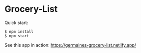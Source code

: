 # Grocery-List

Quick start:

```
$ npm install
$ npm start
````

See this app in action:
https://germaines-grocery-list.netlify.app/ 



